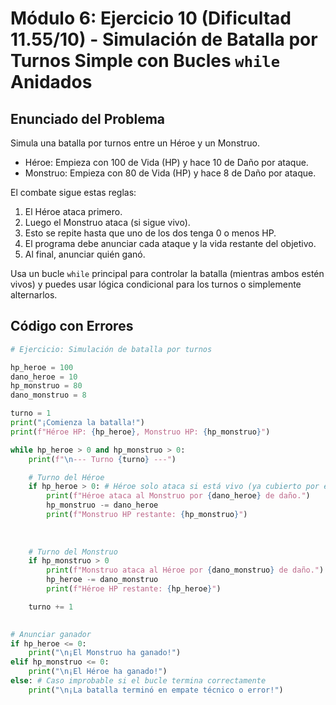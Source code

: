 # Módulo 6: Ejercicio 10 (Dificultad 11.55/10) - Simulación de Batalla por Turnos Simple con Bucles `while` Anidados

## Enunciado del Problema

Simula una batalla por turnos entre un Héroe y un Monstruo.
*   Héroe: Empieza con 100 de Vida (HP) y hace 10 de Daño por ataque.
*   Monstruo: Empieza con 80 de Vida (HP) y hace 8 de Daño por ataque.

El combate sigue estas reglas:
1.  El Héroe ataca primero.
2.  Luego el Monstruo ataca (si sigue vivo).
3.  Esto se repite hasta que uno de los dos tenga 0 o menos HP.
4.  El programa debe anunciar cada ataque y la vida restante del objetivo.
5.  Al final, anunciar quién ganó.

Usa un bucle `while` principal para controlar la batalla (mientras ambos estén vivos) y puedes usar lógica condicional para los turnos o simplemente alternarlos.

## Código con Errores

```python
# Ejercicio: Simulación de batalla por turnos

hp_heroe = 100
dano_heroe = 10
hp_monstruo = 80
dano_monstruo = 8

turno = 1
print("¡Comienza la batalla!")
print(f"Héroe HP: {hp_heroe}, Monstruo HP: {hp_monstruo}")

while hp_heroe > 0 and hp_monstruo > 0:
    print(f"\n--- Turno {turno} ---")

    # Turno del Héroe
    if hp_heroe > 0: # Héroe solo ataca si está vivo (ya cubierto por el while principal)
        print(f"Héroe ataca al Monstruo por {dano_heroe} de daño.")
        hp_monstruo -= dano_heroe
        print(f"Monstruo HP restante: {hp_monstruo}")
    
    
    
    # Turno del Monstruo
    if hp_monstruo > 0 
        print(f"Monstruo ataca al Héroe por {dano_monstruo} de daño.")
        hp_heroe -= dano_monstruo
        print(f"Héroe HP restante: {hp_heroe}")

    turno += 1
    

# Anunciar ganador
if hp_heroe <= 0:
    print("\n¡El Monstruo ha ganado!")
elif hp_monstruo <= 0:
    print("\n¡El Héroe ha ganado!")
else: # Caso improbable si el bucle termina correctamente
    print("\n¡La batalla terminó en empate técnico o error!")
```
